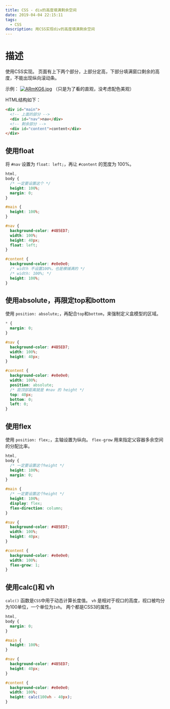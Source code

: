 ```yaml
---
title: CSS - div的高度填满剩余空间
date: 2019-04-04 22:15:11
tags:
  - CSS
description: 用CSS实现div的高度填满剩余空间
---
```


# 描述

使用CSS实现。
页面有上下两个部分，上部分定高，下部分填满窗口剩余的高度，不能出现纵向滚动条。

示例：
[![ARmKG6.jpg](https://s2.ax1x.com/2019/04/04/ARmKG6.jpg)](https://imgchr.com/i/ARmKG6)
（只是为了看的直观，没考虑配色美观）

HTML结构如下：
```html
<div id="main">
  <!-- 上面的部分 -->
  <div id="nav">nav</div>
  <!-- 剩余部分 -->
  <div id="content">content</div>
</div>
```

## 使用float

将 `#nav` 设置为 `float: left;`，再让 `#content` 的宽度为 100%。

```css
html,
body {
  /* 一定要设置这个 */
  height: 100%;
  margin: 0;
}

#main {
  height: 100%;
}

#nav {
  background-color: #4B5ED7;
  width: 100%;
  height: 40px;
  float: left;
}

#content {
  background-color: #e0e0e0;
  /* width 不设置100%，也是横铺满的 */
  /* width: 100%; */ 
  height: 100%;
}
```

## 使用absolute，再限定top和bottom

使用 `position: absolute;`，再配合`top`和`bottom`，来强制定义盒模型的区域。

```css
* {
  margin: 0;
}

#nav {
  background-color: #4B5ED7;
  width: 100%;
  height: 40px;
}

#content {
  background-color: #e0e0e0;
  width: 100%;
  position: absolute;
  /* 距顶部距离就是 #nav 的 height */
  top: 40px;
  bottom: 0;
  left: 0;
}
```

## 使用flex

使用 `position: flex;`，主轴设置为纵向。
`flex-grow` 用来指定父容器多余空间的分配比率。

```css
html,
body {
  /* 一定要设置这个height */
  height: 100%;
  margin: 0;
}

#main {
  /* 一定要设置这个height */
  height: 100%;
  display: flex;
  flex-direction: column;
}

#nav {
  background-color: #4B5ED7;
  width: 100%;
  height: 40px;
}

#content {
  background-color: #e0e0e0;
  width: 100%;
  flex-grow: 1;
}
```

## 使用calc()和 vh

`calc()` 函数是`CSS`中用于动态计算长度值。
`vh` 是相对于视口的高度，视口被均分为100单位，一个单位为`1vh`。
两个都是CSS3的属性。

```css
html,
body {
  margin: 0;
}

#main {
  height: 100%;
}

#nav {
  background-color: #4B5ED7;
  height: 40px;
}

#content {
  background-color: #e0e0e0;
  width: 100%;
  height: calc(100vh - 40px);
}
```